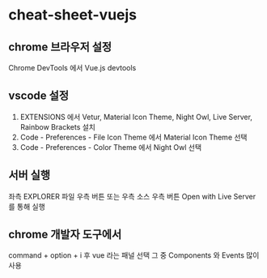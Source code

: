 # cheat-sheet-vuejs

## chrome 브라우저 설정
Chrome DevTools 에서 Vue.js devtools

## vscode 설정
1. EXTENSIONS 에서 Vetur, Material Icon Theme, Night Owl, Live Server, Rainbow Brackets 설치
2. Code - Preferences - File Icon Theme 에서 Material Icon Theme 선택
3. Code - Preferences - Color Theme 에서 Night Owl 선택

## 서버 실행
좌측 EXPLORER 파일 우측 버튼 또는 우측 소스 우측 버튼 Open with Live Server 를 통해 실행

## chrome 개발자 도구에서
command + option + i 후 vue 라는 패널 선택 그 중 Components 와 Events 많이 사용